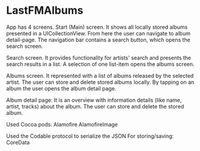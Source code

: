 # LastFMAlbums
App has 4 screens. Start (Main) screen. It shows all locally stored albums presented in a UICollectionView. From here the user can navigate to album detail-page. The navigation bar contains a search button, which opens the search screen.

Search screen. It provides functionality for artists' search and presents the search results in a list. A selection of one list-item opens the albums screen.

Albums screen. It represented with a list of albums released by the selected artist. The user can store and delete stored albums locally. By tapping on an album the user opens the album detail page.

Album detail page: It is an overview with information details (like name, artist, tracks) about the album. The user can store and delete the stored album.

Used Cocoa pods: Alamofire AlamofireImage

Used the Codable protocol to serialize the JSON For storing/saving: CoreData
